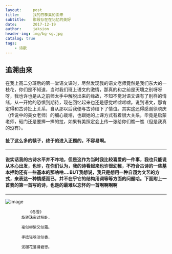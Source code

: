 ```yaml
---
layout:     post
title:      我的四季集的由来
subtitle:   那段存在在记忆的美好
date:       2017-12-19
author:     jaksion
header-img: img/bg-sg.jpg
catalog: true
tags:
    - 诗歌
---
```


## 追溯由来
在我上高二分班后的第一堂语文课时，尽然发现我的语文老师竟然是我们东大的一枝花，你们是不知道，当时我们班上语文的激情，那真的和之前是天壤之别呀呀呀，我也许也是从之前师太手中解脱出来的缘故，不知不觉对语文课有了别样的情绪，从一开始的恐惧到期待，现在回忆起来也还是感觉唏嘘唏嘘。说到语文，那肯定得和古诗扯上关系，自从那以后我便与古诗结下了情谊。其实这还得感谢徐晓庆（传说中的美女老师）的细心栽培，也跟她的上课方式有着很大关系，毕竟是启蒙老师，砸门还是要捧一捧的拉，如果有美照定会上传一张给你们瞧一瞧（但是我真的没有）。
#### 扯了这么多的犊子，终于的进入正题的，不容易啊。

---
#### 说实话我的古诗水平并不咋地，但是这作为当时我比较喜爱的一件事，我也只能说从本心出发，也许，在你们认为，我的诗看起来也许很幼稚，不符合古诗的一些基本押韵还有一些基本的那啥啥....BUT我想说，我只是想用一种自诩为文艺的方式，来表达一种情感而已，并不在乎它的结构用词等等方面的问题哈。下面附上一首我的第一首写的诗，也是的最难以忘怀的一首啊啊啊啊

---
![image](https://raw.githubusercontent.com/qiubaiying/jaksion.github.io/master/img/sg-dx.jpg)
```
          《冬雪》
       旋转珠帘过粉卧，

       毫似柳絮又似霜。

       手捻轻嗅淡似香，

       泥碾花落请君思。
```



